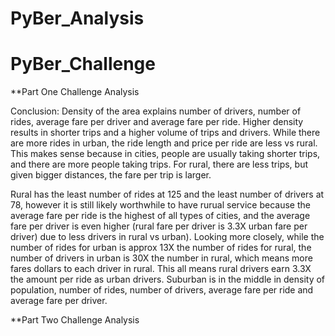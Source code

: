 # PyBer_Analysis

# PyBer_Challenge
 
 **Part One Challenge Analysis
 
 Conclusion: Density of the area explains number of drivers, number of rides, average fare per driver and average fare per ride.  Higher density results in shorter trips and a higher volume of trips and drivers.  While there are more rides in urban, the ride length and price per ride are less vs rural.  This makes sense because in cities, people are usually taking shorter trips, and there are more people taking trips.  For rural, there are less trips, but given bigger distances, the fare per trip is larger.
 
 Rural has the least number of rides at 125 and the least number of drivers at 78, however it is still likely worthwhile to have rurual service because the average fare per ride is the highest of all types of cities, and the average fare per driver is even higher  (rural fare per driver is 3.3X urban fare per driver) due to less drivers in rural vs urban).  Looking more closely, while the number of rides for urban is approx 13X the number of rides for rural, the number of drivers in urban is 30X the number in rural, which means more fares dollars to each driver in rural.  This all means rural drivers earn 3.3X the amount per ride as urban drivers.  Suburban is in the middle in density of population, number of rides, number of drivers, average fare per ride and average fare per driver.
 
 **Part Two Challenge Analysis
 
 
